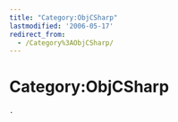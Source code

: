 ```yaml
---
title: "Category:ObjCSharp"
lastmodified: '2006-05-17'
redirect_from:
  - /Category%3AObjCSharp/
---
```


Category:ObjCSharp
==================

    .
